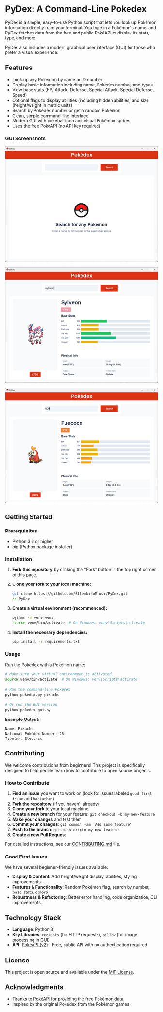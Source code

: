 # PyDex: A Command-Line Pokedex

PyDex is a simple, easy-to-use Python script that lets you look up Pokémon information directly from your terminal. You type in a Pokémon's name, and PyDex fetches data from the free and public PokéAPI to display its stats, type, and more.

PyDex also includes a modern graphical user interface (GUI) for those who prefer a visual experience.

## Features

- Look up any Pokémon by name or ID number
- Display basic information including name, Pokédex number, and types
- View base stats (HP, Attack, Defense, Special Attack, Special Defense, Speed)
- Optional flags to display abilities (including hidden abilities) and size (height/weight in metric units)
- Search by Pokédex number or get a random Pokémon
- Clean, simple command-line interface
- Modern GUI with pokeball icon and visual Pokémon sprites
- Uses the free PokéAPI (no API key required)

### GUI Screenshots

![PyDex Home Screen](screenshots/img1.png)

![PyDex Pokemon Display](screenshots/img2.png)

![PyDex Stats View](screenshots/img3.png)

## Getting Started

### Prerequisites

- Python 3.6 or higher
- pip (Python package installer)

### Installation

1. **Fork this repository** by clicking the "Fork" button in the top right corner of this page.

2. **Clone your fork to your local machine:**
   ```bash
   git clone https://github.com/SthembisoMfusi/PyDex.git
   cd PyDex
   ```

3. **Create a virtual environment (recommended):**
   ```bash
   python -m venv venv
   source venv/bin/activate  # On Windows: venv\Scripts\activate
   ```

4. **Install the necessary dependencies:**
   ```bash
   pip install -r requirements.txt
   ```

### Usage

Run the Pokedex with a Pokémon name:

```bash
# Make sure your virtual environment is activated
source venv/bin/activate  # On Windows: venv\Scripts\activate

# Run the command-line Pokedex
python pokedex.py pikachu

# Or run the GUI version
python pokedex_gui.py
```

**Example Output:**
```
Name: Pikachu
National Pokédex Number: 25
Type(s): Electric
```

## Contributing

We welcome contributions from beginners! This project is specifically designed to help people learn how to contribute to open source projects.

### How to Contribute

1. **Find an issue** you want to work on (look for issues labeled `good first issue` and `hackathon`)
2. **Fork the repository** (if you haven't already)
3. **Clone your fork** to your local machine
4. **Create a new branch** for your feature: `git checkout -b my-new-feature`
5. **Make your changes** and test them
6. **Commit your changes**: `git commit -am 'Add some feature'`
7. **Push to the branch**: `git push origin my-new-feature`
8. **Create a new Pull Request**

For detailed instructions, see our [CONTRIBUTING.md](CONTRIBUTING.md) file.

### Good First Issues

We have several beginner-friendly issues available:

- **Display & Content**: Add height/weight display, abilities, styling improvements
- **Features & Functionality**: Random Pokémon flag, search by number, base stats, colors
- **Robustness & Refactoring**: Better error handling, code organization, CLI improvements

## Technology Stack

- **Language**: Python 3
- **Key Libraries**: `requests` (for HTTP requests), `pillow` (for image processing in GUI)
- **API**: [PokéAPI (v2)](https://pokeapi.co/) - Free, public API with no authentication required

## License

This project is open source and available under the [MIT License](LICENSE).

## Acknowledgments

- Thanks to [PokéAPI](https://pokeapi.co/) for providing the free Pokémon data
- Inspired by the original Pokédex from the Pokémon games